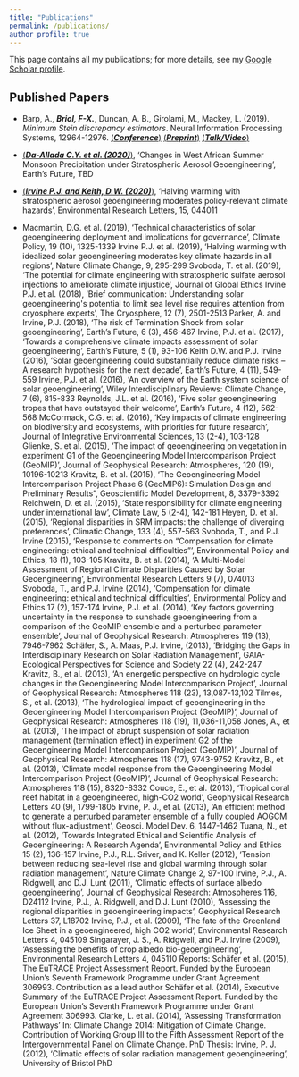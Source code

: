 ```yaml
---
title: "Publications"
permalink: /publications/
author_profile: true
---
```


This page contains all my publications; for more details, see my [Google Scholar profile](https://scholar.google.com/citations?user=7asLSCEAAAAJ&hl=en).

## Published Papers

* Barp, A., ***Briol, F-X.***, Duncan, A. B., Girolami, M., Mackey, L. (2019). *Minimum Stein discrepancy estimators*. Neural Information Processing Systems, 12964-12976. [(***Conference***)](https://papers.nips.cc/paper/9457-minimum-stein-discrepancy-estimators) [(***Preprint***)](https://arxiv.org/abs/1906.08283) [(***Talk/Video***)](https://slideslive.com/38917866/minimun-stein-discrepancy-estimators)

* [(***Da-Allada C.Y. et al. (2020)***)](https://agupubs.onlinelibrary.wiley.com/doi/10.1029/2020EF001595), ‘Changes in West African Summer Monsoon Precipitation under Stratospheric Aerosol Geoengineering’, Earth’s Future, TBD
* [(***Irvine P.J. and Keith, D.W. (2020)***)](https://iopscience.iop.org/article/10.1088/1748-9326/ab76de?utm_source=newsletter&utm_medium=email&utm_campaign=newsletter_axiosfutureofwork&stream=future), ‘Halving warming with stratospheric aerosol geoengineering moderates policy-relevant climate hazards’, Environmental Research Letters, 15, 044011
* Macmartin, D.G. et al. (2019), ‘Technical characteristics of solar geoengineering deployment and implications for governance’, Climate Policy, 19 (10), 1325-1339
Irvine P.J. et al. (2019), ‘Halving warming with idealized solar geoengineering moderates key climate hazards in all regions’, Nature Climate Change, 9, 295-299
Svoboda, T. et al. (2019), ‘The potential for climate engineering with stratospheric sulfate aerosol injections to ameliorate climate injustice’, Journal of Global Ethics
Irvine P.J. et al. (2018), ‘Brief communication: Understanding solar geoengineering's potential to limit sea level rise requires attention from cryosphere experts’, The Cryosphere, 12 (7), 2501-2513
Parker, A. and Irvine, P.J. (2018), ‘The risk of Termination Shock from solar geoengineering’, Earth’s Future, 6 (3), 456-467
Irvine, P.J. et al. (2017), ‘Towards a comprehensive climate impacts assessment of solar geoengineering’, Earth’s Future, 5 (1), 93-106
Keith D.W. and P.J. Irvine (2016), ‘Solar geoengineering could substantially reduce climate risks – A research hypothesis for the next decade’, Earth’s Future, 4 (11), 549-559
Irvine, P.J. et al. (2016), ‘An overview of the Earth system science of solar geoengineering’, Wiley Interdisciplinary Reviews: Climate Change, 7 (6), 815-833
Reynolds, J.L. et al. (2016), ‘Five solar geoengineering tropes that have outstayed their welcome’, Earth’s Future, 4 (12), 562-568
McCormack, C.G. et al. (2016), ‘Key impacts of climate engineering on biodiversity and ecosystems, with priorities for future research’, Journal of Integrative Environmental Sciences, 13 (2-4), 103-128
Glienke, S. et al. (2015), ‘The impact of geoengineering on vegetation in experiment G1 of the Geoengineering Model Intercomparison Project (GeoMIP)’, Journal of Geophysical Research: Atmospheres, 120 (19), 10196-10213
Kravitz, B. et al. (2015), ‘The Geoengineering Model Intercomparison Project Phase 6 (GeoMIP6):   Simulation Design and Preliminary Results”, Geoscientific Model Development, 8, 3379-3392
Reichwein, D. et al. (2015), ‘State responsibility for climate engineering under international law’, Climate Law, 5 (2-4), 142-181
Heyen, D. et al. (2015), ‘Regional disparities in SRM impacts: the challenge of diverging preferences’, Climatic Change, 133 (4), 557-563
Svoboda, T., and P.J. Irvine (2015), ‘Response to comments on “Compensation for climate engineering: ethical and technical difficulties”’, Environmental Policy and Ethics, 18 (1), 103-105
Kravitz, B. et al. (2014), ‘A Multi-Model Assessment of Regional Climate Disparities Caused by Solar Geoengineering’, Environmental Research Letters 9 (7), 074013
Svoboda, T., and P.J. Irvine (2014), ‘Compensation for climate engineering: ethical and technical difficulties’, Environmental Policy and Ethics 17 (2), 157-174
Irvine, P.J. et al. (2014), ‘Key factors governing uncertainty in the response to sunshade geoengineering from a comparison of the GeoMIP ensemble and a perturbed parameter ensemble’, Journal of Geophysical Research: Atmospheres 119 (13), 7946-7962
Schäfer, S., A. Maas, P.J. Irvine, (2013), ‘Bridging the Gaps in Interdisciplinary Research on Solar Radiation Management’, GAIA-Ecological Perspectives for Science and Society 22 (4), 242-247
Kravitz, B., et al. (2013), ‘An energetic perspective on hydrologic cycle changes in the Geoengineering Model Intercomparison Project’, Journal of Geophysical Research: Atmospheres 118 (23), 13,087-13,102
Tilmes, S., et al. (2013), ‘The hydrological impact of geoengineering in the Geoengineering Model Intercomparison Project (GeoMIP)’, Journal of Geophysical Research: Atmospheres 118 (19), 11,036-11,058
Jones, A., et al. (2013), ‘The impact of abrupt suspension of solar radiation management (termination effect) in experiment G2 of the Geoengineering Model Intercomparison Project (GeoMIP)’, Journal of Geophysical Research: Atmospheres 118 (17), 9743-9752
Kravitz, B., et al. (2013), ‘Climate model response from the Geoengineering Model Intercomparison Project (GeoMIP)’, Journal of Geophysical Research: Atmospheres 118 (15), 8320-8332
Couce, E., et al. (2013), ‘Tropical coral reef habitat in a geoengineered, high-CO2 world’, Geophysical Research Letters 40 (9), 1799-1805
Irvine, P. J., et al. (2013), ‘An efficient method to generate a perturbed parameter ensemble of a fully coupled AOGCM without flux-adjustment’, Geosci. Model Dev. 6, 1447-1462
Tuana, N., et al. (2012), ‘Towards Integrated Ethical and Scientific Analysis of Geoengineering: A Research Agenda’, Environmental Policy and Ethics 15 (2), 136-157
Irvine, P.J., R.L. Sriver, and K. Keller (2012), ‘Tension between reducing sea-level rise and global warming through solar radiation management’, Nature Climate Change 2, 97-100
Irvine, P.J., A. Ridgwell, and D.J. Lunt (2011), ‘Climatic effects of surface albedo geoengineering’, Journal of Geophysical Research: Atmospheres 116, D24112
Irvine, P.J., A. Ridgwell, and D.J. Lunt (2010), ‘Assessing the regional disparities in geoengineering impacts’, Geophysical Research Letters 37, L18702
Irvine, P.J., et al. (2009), ‘The fate of the Greenland Ice Sheet in a geoengineered, high CO2 world’, Environmental Research Letters 4, 045109
Singarayer, J. S., A. Ridgwell, and P.J. Irvine (2009), ‘Assessing the benefits of crop albedo bio-geoengineering’, Environmental Research Letters 4, 045110
Reports:
Schäfer et al. (2015), The EuTRACE Project Assessment Report. Funded by the European Union’s Seventh Framework Programme under Grant Agreement 306993. Contribution as a lead author
Schäfer et al. (2014), Executive Summary of the EuTRACE Project Assessment Report. Funded by the European Union’s Seventh Framework Programme under Grant Agreement 306993.
Clarke, L. et al. (2014), ‘Assessing Transformation Pathways’ In: Climate Change 2014: Mitigation of Climate Change. Contribution of Working Group III to the Fifth Assessment Report of the Intergovernmental Panel on Climate Change.
PhD Thesis:
Irvine, P. J. (2012), ‘Climatic effects of solar radiation management geoengineering’, University of Bristol PhD
